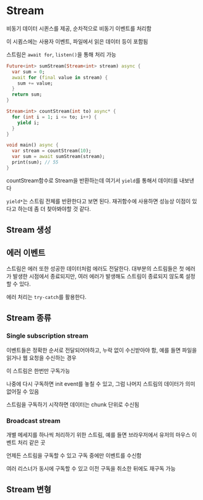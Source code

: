 
# Stream

비동기 데이터 시퀸스를 제공, 순차적으로 비동기 이벤트를 처리함

이 시큄스에는 사용자 이벤트, 파일에서 읽은 데이터 등이 포함됨

스트림은 `await for`, `listen()`을 통해 처리 가능

``` Dart
Future<int> sumStream(Stream<int> stream) async {
  var sum = 0;
  await for (final value in stream) {
    sum += value;
  }
  return sum;
}

Stream<int> countStream(int to) async* {
  for (int i = 1; i <= to; i++) {
    yield i;
  }
}

void main() async {
  var stream = countStream(10);
  var sum = await sumStream(stream);
  print(sum); // 55
}
```

countStream함수로 Stream을 반환하는데 여기서 `yield`를 통해서 데이터를 내보낸다 

`yield*`는 스트림 전체를 반환한다고 보면 된다. 재귀함수에 사용하면 성능상 이점이 있다고 하는데 좀 더 찾아봐야할 것 같다.

## Stream 생성 




## 에러 이벤트
스트림은 에러 또한 성공한 데이터처럼 에러도 전달한다. 대부분의 스트림들은 첫 에러가 발생한 시점에서 종료되지만, 여러 에러가 발생해도 스트림이 종료되지 않도록 설정할 수 있다.

에러 처리는 `try-catch`를 활용한다.

## Stream 종류
### Single subscription stream
이벤트들은 정확한 순서로 전달되어야하고, 누락 없이 수신받아야 함, 예를 들면 파일을 읽거나 웹 요청을 수신하는 경우 

이 스트림은 한번만 구독가능

나중에 다시 구독하면 init event를 놓칠 수 있고, 그럼 나머지 스트림의 데이터가 의미없어질 수 있음

스트림을 구독하기 시작하면 데이터는 chunk 단위로 수신됨

### Broadcast stream

개별 메세지를 하나씩 처리하기 위한 스트림, 예를 들면 브라우저에서 유저의 마우스 이벤트 처리 같은 곳

언제든 스트림을 구독할 수 있고 구독 중에만 이벤트를 수신함

여러 리스너가 동시에 구독할 수 있고 이전 구독을 취소한 뒤에도 재구독 가능


## Stream 변형



